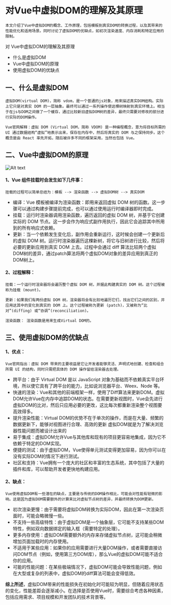 # 对Vue中虚拟DOM的理解及其原理

    本文介绍了Vue中虚拟DOM的概念、工作原理，包括模板到真实DOM的转换过程，以及其带来的性能优化和适用场景。同时讨论了虚拟DOM的优缺点，如初次渲染速度、内存消耗和特定应用的限制。

对 Vue中虚拟DOM的理解及其原理

* 什么是虚拟DOM
* Vue中虚拟DOM的原理
* 使用虚拟DOM的优缺点


## 一、什么是虚拟DOM
```
虚拟DOM(virtual DOM)，简称 vdom，是一个普通的js对象，用来描述真实DOM结构。实际上它只是对真实 DOM 的一层抽象。最终可以通过一系列操作使这棵树映射到真实环境上。相当于在js与DOM之间做了一个缓存，通过比较新旧虚拟DOM树的差异，最终只需要对修改的部分进行实际的DOM操作。
```
```
Vue官网解释：虚拟 DOM (Virtual DOM，简称 VDOM) 是一种编程概念，意为将目标所需的 UI 通过数据结构“虚拟”地表示出来，保存在内存中，然后将真实的 DOM 与之保持同步。这个概念是由 React 率先开拓，随后被许多不同的框架采用，当然也包括 Vue。
```

## 二、Vue中虚拟DOM的原理
![Alt text](/images/vdom.png)


#### 1、Vue 组件挂载时会发生如下几件事：

    挂载的过程可以简单总结为：模板 --> 渲染函数 --> 虚拟DOM树 --> 真实DOM

* 编译：Vue 模板被编译为渲染函数：即用来返回虚拟 DOM 树的函数。这一步骤可以通过构建步骤提前完成，也可以通过使用运行时编译器即时完成。
* 挂载：运行时渲染器调用渲染函数，遍历返回的虚拟 DOM 树，并基于它创建实际的 DOM 节点。这一步会作为响应式副作用执行，因此它会追踪其中所用到的所有响应式依赖。
* 更新：当一个依赖发生变化后，副作用会重新运行，这时候会创建一个更新后的虚拟 DOM 树。运行时渲染器遍历这棵新树，将它与旧树进行比较，然后将必要的更新应用到真实 DOM 上去。过程中会通过 diff 算法比较两个虚拟DOM树的差异，通过patch算法将两个虚拟DOM对象的差异应用到真正的DOM树上。

#### 2、过程解释：
```
挂载：一个运行时渲染器将会遍历整个虚拟 DOM 树，并据此构建真实的 DOM 树。这个过程被称为挂载 (mount)。
```
```
更新：如果我们有两份虚拟 DOM 树，渲染器将会有比较地遍历它们，找出它们之间的区别，并应用这其中的变化到真实的 DOM 上。这个过程被称为更新 (patch)，又被称为“比对”(diffing) 或“协调”(reconciliation)。
```
```
渲染函数： 渲染函数是用来生成Virtual DOM的。
```

## 三、使用虚拟DOM的优缺点
#### 1、优点：
```
Vue官网指出：虚拟 DOM 带来的主要收益是它让开发者能够灵活、声明式地创建、检查和组合所需 UI 的结构，同时只需把具体的 DOM 操作留给渲染器去处理。
```

* 跨平台：由于 Virtual DOM 是以 JavaScript 对象为基础而不依赖真实平台环境，所以使它具有了跨平台的能力，比如说浏览器平台、Weex、Node 等。
* 快速的渲染：Vue和其他的前端框架一样，使用了Diff算法来更新DOM。虚拟DOM允许Vue在内存中追踪DOM的状态。在需要更新视图时，Vue会先进行虚拟DOM的比对，然后只应用必要的更改，这比每次都重新渲染整个视图要高效得多。
* 提升渲染性能：Virtual DOM的优势不在于单次的操作，而是在大量、频繁的数据更新下，能够对视图进行合理、高效的更新
虚拟DOM就是为了解决浏览器性能问题而被设计出来的
* 易于集成：虚拟DOM允许Vue与其他库和现有的项目更容易地集成，因为它不依赖于特定的DOM实现。
* 便捷的测试：由于虚拟DOM，Vue使得单元测试变得更加容易，因为你可以在没有实际DOM的情况下进行测试。
* 社区和支持：Vue拥有一个庞大的社区和丰富的生态系统，其中包括了大量的插件和库，可以帮助开发者更快地构建应用。

#### 2、缺点：
```
Vue使用虚拟DOM有一些潜在的缺点，主要是与传统的DOM操作相比，可能会对性能有轻微的影响。这是因为虚拟DOM需要额外的计算来比对虚拟节点树的差异，并最终转换为DOM更新。
```

* 初次渲染更慢：由于需要将虚拟DOM转换为实际DOM，因此在第一次渲染页面时，可能会略微慢一些。
* 不支持一些高级特性：由于虚拟DOM是一个抽象层，它可能不支持某些DOM特性，例如双向数据绑定的输入框（需要特定的处理）。
* 更多内存使用：虚拟DOM需要额外的内存来存储虚拟节点树，这可能会稍微增加页面加载时的内存使用。
* 不适用于某些应用：如果你的应用需要进行大量DOM操作，或者需要直接访问DOM节点（例如，使用第三方DOM库），那么Vue的虚拟DOM可能不适合你的应用。
* 可能的性能问题：在某些极端情况下，虚拟DOM可能会导致性能问题，例如在大型或复杂的列表中，虚拟DOM的diff算法可能会变得低效。


**综上所述**，虚拟DOM带来的性能损失在初始化时可能较为明显，但随着应用状态的变化，性能差距会逐渐减小。在选择是否使用Vue时，需要综合考虑各种因素，包括应用需求、项目规模和开发团队的技术背景等。